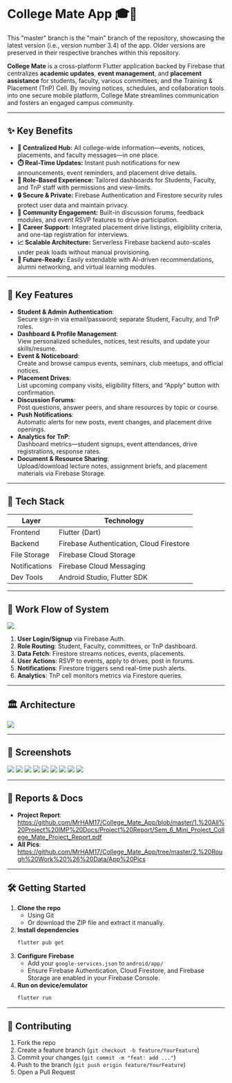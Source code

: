# College Mate App 🎓📱

This "master" branch is the "main" branch of the repository, showcasing the latest version (i.e., version number 3.4) of the app. Older versions are preserved in their respective branches within this repository.

**College Mate** is a cross-platform Flutter application backed by Firebase that centralizes **academic updates**, **event management**, and **placement assistance** for students, faculty, various committees, and the Training & Placement (TnP) Cell. By moving notices, schedules, and collaboration tools into one secure mobile platform, College Mate streamlines communication and fosters an engaged campus community.

---

## ✨ Key Benefits

- **🔗 Centralized Hub:**  All college-wide information—events, notices, placements, and faculty messages—in one place.
- **⏱️ Real-Time Updates:**  Instant push notifications for new announcements, event reminders, and placement drive details.
- **👤 Role-Based Experience:**  Tailored dashboards for Students, Faculty, and TnP staff with permissions and view-limits.
- **🔒 Secure & Private:**  Firebase Authentication and Firestore security rules protect user data and maintain privacy.
- **🤝 Community Engagement:**  Built-in discussion forums, feedback modules, and event RSVP features to drive participation.
- **🎯 Career Support:**  Integrated placement drive listings, eligibility criteria, and one-tap registration for interviews.
- **📈 Scalable Architecture:**  Serverless Firebase backend auto-scales under peak loads without manual provisioning.
- **🔮 Future-Ready:**  Easily extendable with AI-driven recommendations, alumni networking, and virtual learning modules.

---

## 🎯 Key Features

- **Student & Admin Authentication**:  
  Secure sign-in via email/password; separate Student, Faculty, and TnP roles.  
- **Dashboard & Profile Management**:  
  View personalized schedules, notices, test results, and update your skills/resume.  
- **Event & Noticeboard**:  
  Create and browse campus events, seminars, club meetups, and official notices.  
- **Placement Drives**:  
  List upcoming company visits, eligibility filters, and “Apply” button with confirmation.  
- **Discussion Forums**:  
  Post questions, answer peers, and share resources by topic or course.  
- **Push Notifications**:  
  Automatic alerts for new posts, event changes, and placement drive openings.  
- **Analytics for TnP**:  
  Dashboard metrics—student signups, event attendances, drive registrations, response rates.  
- **Document & Resource Sharing**:  
  Upload/download lecture notes, assignment briefs, and placement materials via Firebase Storage.

---

## 🚀 Tech Stack

| **Layer**       | **Technology**                              |
| --------------- | ------------------------------------------- |
| Frontend        | Flutter (Dart)                              |
| Backend         | Firebase Authentication, Cloud Firestore    |
| File Storage    | Firebase Cloud Storage                      |
| Notifications   | Firebase Cloud Messaging                    |
| Dev Tools       | Android Studio, Flutter SDK

---

## 🔄 Work Flow of System

![](https://github.com/MrHAM17/College_Mate_App/blob/master/2.%20Rough%20Work%20%26%20Data/App%20Pics/Work%20Flow.png)

1. **User Login/Signup** via Firebase Auth.  
2. **Role Routing**: Student, Faculty, committees, or TnP dashboard.  
3. **Data Fetch**: Firestore streams notices, events, placements.  
4. **User Actions**: RSVP to events, apply to drives, post in forums.  
5. **Notifications**: Firestore triggers send real-time push alerts.  
6. **Analytics**: TnP cell monitors metrics via Firestore queries.

---

## 🏛️ Architecture

![](https://github.com/MrHAM17/College_Mate_App/blob/master/2.%20Rough%20Work%20%26%20Data/App%20Pics/Architecture.png)

---

## 📸 Screenshots
![](https://github.com/MrHAM17/College_Mate_App/blob/master/2.%20Rough%20Work%20%26%20Data/App%20Pics/Slide%201.PNG)
![](https://github.com/MrHAM17/College_Mate_App/blob/master/2.%20Rough%20Work%20%26%20Data/App%20Pics/Slide%202.PNG)
![](https://github.com/MrHAM17/College_Mate_App/blob/master/2.%20Rough%20Work%20%26%20Data/App%20Pics/Slide%203.PNG)
![](https://github.com/MrHAM17/College_Mate_App/blob/master/2.%20Rough%20Work%20%26%20Data/App%20Pics/Slide%204.PNG)
![](https://github.com/MrHAM17/College_Mate_App/blob/master/2.%20Rough%20Work%20%26%20Data/App%20Pics/Slide%205.PNG)
![](https://github.com/MrHAM17/College_Mate_App/blob/master/2.%20Rough%20Work%20%26%20Data/App%20Pics/Slide%206.PNG)
![](https://github.com/MrHAM17/College_Mate_App/blob/master/2.%20Rough%20Work%20%26%20Data/App%20Pics/Slide%207.PNG)
![](https://github.com/MrHAM17/College_Mate_App/blob/master/2.%20Rough%20Work%20%26%20Data/App%20Pics/Slide%208.PNG)
![](https://github.com/MrHAM17/College_Mate_App/blob/master/2.%20Rough%20Work%20%26%20Data/App%20Pics/Slide%209.PNG)


---

## 📂 Reports & Docs

- **Project Report**:   https://github.com/MrHAM17/College_Mate_App/blob/master/1.%20All%20Project%20IMP%20Docs/Project%20Report/Sem_6_Mini_Project_College_Mate_Project_Report.pdf
- **All Pics**: https://github.com/MrHAM17/College_Mate_App/tree/master/2.%20Rough%20Work%20%26%20Data/App%20Pics

---

## 🛠️ Getting Started

1. **Clone the repo**  
   - Using Git
   - Or download the ZIP file and extract it manually.
2. **Install dependencies**  
   ```bash
   flutter pub get
   ```
3. **Configure Firebase**  
   - Add your `google-services.json` to `android/app/`
   - Ensure Firebase Authentication, Cloud Firestore, and Firebase Storage are enabled in your Firebase Console.
4. **Run on device/emulator**  
   ```bash
   flutter run
   ```

---

## 🤝 Contributing

1. Fork the repo  
2. Create a feature branch (`git checkout -b feature/YourFeature`)  
3. Commit your changes (`git commit -m "feat: add ..."`)  
4. Push to the branch (`git push origin feature/YourFeature`)  
5. Open a Pull Request

